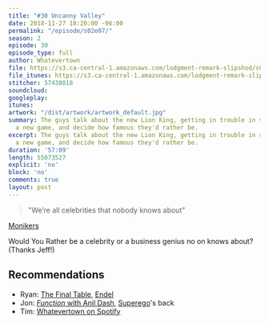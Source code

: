 ```yaml
---
title: "#30 Uncanny Valley"
date: 2018-11-27 18:20:00 -06:00
permalink: "/episode/s02e07/"
season: 2
episode: 30
episode_type: full
author: Whatevertown
file: https://s3.ca-central-1.amazonaws.com/lodgment-remark-slipshod/s02e07.mp3
file_itunes: https://s3.ca-central-1.amazonaws.com/lodgment-remark-slipshod/s02e07.m4a
stitcher: 57438018
soundcloud: 
googleplay: 
itunes: 
artwork: "/dist/artwork/artwork_default.jpg"
summary: The guys talk about the new Lion King, getting in trouble in school, play
  a new game, and decide how famous they'd rather be.
excerpt: The guys talk about the new Lion King, getting in trouble in school, play
  a new game, and decide how famous they'd rather be.
duration: '57:09'
length: 55073527
explicit: 'no'
block: 'no'
comments: true
layout: post
---
```


> "We’re all celebrities that nobody knows about"

[Monikers](http://www.monikersgame.com)

Would You Rather be a celebrity or a business genius no on knows about? (Thanks Jeff!)

## Recommendations
- Ryan: [The Final Table](https://www.netflix.com/title/80201866), [Endel](http://endel.io)
- Jon: [*Function* with Anil Dash](https://www.voxmedia.com/about-vox-media/2018/10/30/18039366/vox-media-podcast-network-function-anil-dash), [Superego](https://www.stitcher.com/s?eid=57337108)'s back
- Tim: [Whatevertown on Spotify](https://open.spotify.com/show/7dkc90hONzqbO6cW6iyYxf?si=kFYy_1E2T0q9bXz4igVoqQ)
